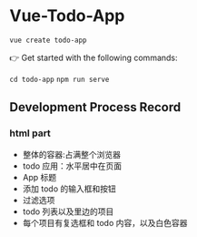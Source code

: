 # Vue-Todo-App

`vue create todo-app`

👉 Get started with the following commands:

`cd todo-app`
`npm run serve`

## Development Process Record

### html part

- 整体的容器:占满整个浏览器
- todo 应用：水平居中在页面
- App 标题
- 添加 todo 的输入框和按钮
- 过滤选项
- todo 列表以及里边的项目
- 每个项目有复选框和 todo 内容，以及白色容器
